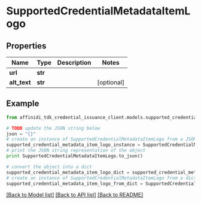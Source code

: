# SupportedCredentialMetadataItemLogo

## Properties

| Name         | Type    | Description | Notes      |
| ------------ | ------- | ----------- | ---------- |
| **url**      | **str** |             |
| **alt_text** | **str** |             | [optional] |

## Example

```python
from affinidi_tdk_credential_issuance_client.models.supported_credential_metadata_item_logo import SupportedCredentialMetadataItemLogo

# TODO update the JSON string below
json = "{}"
# create an instance of SupportedCredentialMetadataItemLogo from a JSON string
supported_credential_metadata_item_logo_instance = SupportedCredentialMetadataItemLogo.from_json(json)
# print the JSON string representation of the object
print SupportedCredentialMetadataItemLogo.to_json()

# convert the object into a dict
supported_credential_metadata_item_logo_dict = supported_credential_metadata_item_logo_instance.to_dict()
# create an instance of SupportedCredentialMetadataItemLogo from a dict
supported_credential_metadata_item_logo_from_dict = SupportedCredentialMetadataItemLogo.from_dict(supported_credential_metadata_item_logo_dict)
```

[[Back to Model list]](../README.md#documentation-for-models) [[Back to API list]](../README.md#documentation-for-api-endpoints) [[Back to README]](../README.md)
